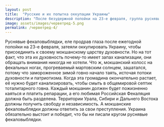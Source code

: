 ```yaml
---
layout: post
title:  "Русские и их попытка оккупации Украины"
description: "После безудержной попойки на 23-е февраля, группа руснявых фекаловыблядок решила затеять оккупацию Украины"
image: assets/images/черветред-5.png
permalink: /черветред-4/
---
```

<p>Руснявые фекаловыблядки, еле продрав глаза после ежегодной попойки на 23-е февраля, затеяли оккупировать Украину, чтобы присоединить к своему мокшанскому царству духовности. Но на тот факт, что эта их духовность почему-то имеет запах канализации, они обращать внимания никогда не хотели. Что ж, мокшанский колосс на фекальных ногах, прогреваемый мартовским солнцем, зашатался, потому что замороженное зимой говно начало таять, источая потоки духовности и патриотизма. Когда эта громадина окончательно растает, её нужно будет канализировать, чтобы смыть в общемировой септик тоталитарного говна. Каждый мокшанин должен будет пожизненно каяться и платить репарации, а его любимая Российская Фекаляция должна быть разделена. Территории Урала, Сибири и Дальнего Востока должны получить свободу и независимость. А мокшанские фекаловыблядки должны ответить за свои преступления.
Украина обязательно выстоит и победит, что бы ни писали кругом руснявые фекаловыблядки.</p>
